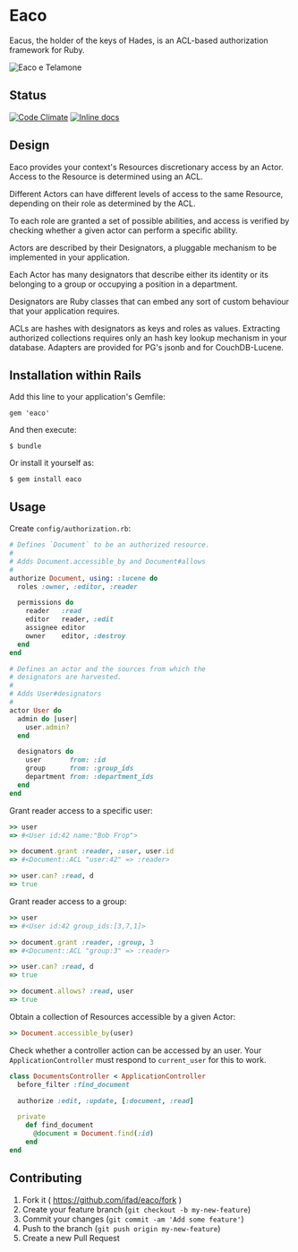 # Eaco

Eacus, the holder of the keys of Hades, is an ACL-based authorization
framework for Ruby.

![Eaco e Telamone][eaco-e-telamone]

## Status

[![Code Climate](https://codeclimate.com/github/ifad/eaco/badges/gpa.svg)](https://codeclimate.com/github/ifad/eaco)
[![Inline docs](http://inch-ci.org/github/ifad/eaco.svg?branch=master)](http://inch-ci.org/github/ifad/eaco)

## Design

Eaco provides your context's Resources discretionary access by an Actor.
Access to the Resource is determined using an ACL.

Different Actors can have different levels of access to the same Resource,
depending on their role as determined by the ACL.

To each role are granted a set of possible abilities, and access is verified
by checking whether a given actor can perform a specific ability.

Actors are described by their Designators, a pluggable mechanism to be
implemented in your application.

Each Actor has many designators that describe either its identity or its
belonging to a group or occupying a position in a department.

Designators are Ruby classes that can embed any sort of custom behaviour that
your application requires.

ACLs are hashes with designators as keys and roles as values. Extracting
authorized collections requires only an hash key lookup mechanism in your
database. Adapters are provided for PG's jsonb and for CouchDB-Lucene.

## Installation within Rails

Add this line to your application's Gemfile:

    gem 'eaco'

And then execute:

    $ bundle

Or install it yourself as:

    $ gem install eaco

## Usage

Create `config/authorization.rb`:

```ruby
# Defines `Document` to be an authorized resource.
#
# Adds Document.accessible_by and Document#allows
#
authorize Document, using: :lucene do
  roles :owner, :editor, :reader

  permissions do
    reader   :read
    editor   reader, :edit
    assignee editor
    owner    editor, :destroy
  end
end

# Defines an actor and the sources from which the
# designators are harvested.
#
# Adds User#designators
#
actor User do
  admin do |user|
    user.admin?
  end

  designators do
    user       from: :id
    group      from: :group_ids
    department from: :department_ids
  end
end
```

Grant reader access to a specific user:

```ruby
>> user
=> #<User id:42 name:"Bob Frop">

>> document.grant :reader, :user, user.id
=> #<Document::ACL "user:42" => :reader>

>> user.can? :read, d
=> true
```

Grant reader access to a group:

```ruby
>> user
=> #<User id:42 group_ids:[3,7,1]>

>> document.grant :reader, :group, 3
=> #<Document::ACL "group:3" => :reader>

>> user.can? :read, d
=> true

>> document.allows? :read, user
=> true
```

Obtain a collection of Resources accessible by a given Actor:

```ruby
>> Document.accessible_by(user)
```

Check whether a controller action can be accessed by an user. Your
`ApplicationController` must respond to `current_user` for this to work.

```ruby
class DocumentsController < ApplicationController
  before_filter :find_document

  authorize :edit, :update, [:document, :read]

  private
    def find_document
      @document = Document.find(:id)
    end
end
```

## Contributing

1. Fork it ( https://github.com/ifad/eaco/fork )
2. Create your feature branch (`git checkout -b my-new-feature`)
3. Commit your changes (`git commit -am 'Add some feature'`)
4. Push to the branch (`git push origin my-new-feature`)
5. Create a new Pull Request

[eaco-e-telamone]: http://upload.wikimedia.org/wikipedia/commons/7/70/Aeacus_telemon.jpg "Aeacus telemon by user Ravenous at en.wikipedia.org - Public domain through Wikimedia Commons - http://commons.wikimedia.org/wiki/File:Aeacus_telemon.jpg#mediaviewer/File:Aeacus_telemon.jpg"
